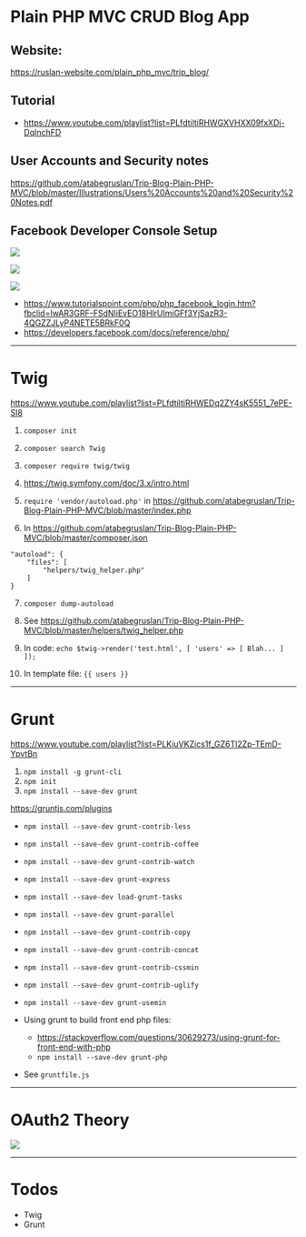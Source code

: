 # Plain PHP MVC CRUD Blog App

## Website:

https://ruslan-website.com/plain_php_mvc/trip_blog/

## Tutorial

- https://www.youtube.com/playlist?list=PLfdtiltiRHWGXVHXX09fxXDi-DqInchFD

## User Accounts and Security notes

https://github.com/atabegruslan/Trip-Blog-Plain-PHP-MVC/blob/master/Illustrations/Users%20Accounts%20and%20Security%20Notes.pdf

## Facebook Developer Console Setup

![](https://raw.githubusercontent.com/atabegruslan/Trip-Blog-Plain-PHP-MVC/master/Illustrations/FBSignin1.PNG)

![](https://raw.githubusercontent.com/atabegruslan/Trip-Blog-Plain-PHP-MVC/master/Illustrations/FBSignin2.PNG)

![](https://raw.githubusercontent.com/atabegruslan/Trip-Blog-Plain-PHP-MVC/master/Illustrations/FBSignin3.PNG)

- https://www.tutorialspoint.com/php/php_facebook_login.htm?fbclid=IwAR3GRF-FSdNIiEvEO18HlrUImiGFf3YjSazR3-4QGZZJLyP4NETE5BRkF0Q
- https://developers.facebook.com/docs/reference/php/

---

# Twig

https://www.youtube.com/playlist?list=PLfdtiltiRHWEDq2ZY4sK5551_7ePE-SI8

1. `composer init`

2. `composer search Twig`

3. `composer require twig/twig`

4. https://twig.symfony.com/doc/3.x/intro.html

5. `require 'vendor/autoload.php'`  in https://github.com/atabegruslan/Trip-Blog-Plain-PHP-MVC/blob/master/index.php

6. In https://github.com/atabegruslan/Trip-Blog-Plain-PHP-MVC/blob/master/composer.json
```
"autoload": {
    "files": [
        "helpers/twig_helper.php"
    ]
}
```

7. `composer dump-autoload`

8. See https://github.com/atabegruslan/Trip-Blog-Plain-PHP-MVC/blob/master/helpers/twig_helper.php

9. In code: `echo $twig->render('test.html', [ 'users' => [ Blah... ] ]);`

10. In template file: `{{ users }}`

---

# Grunt

https://www.youtube.com/playlist?list=PLKiuVKZics1f_GZ6Tl2Zp-TEmD-YpvtBn

1. `npm install -g grunt-cli`
2. `npm init`
3. `npm install --save-dev grunt`

https://gruntjs.com/plugins

- `npm install --save-dev grunt-contrib-less`
- `npm install --save-dev grunt-contrib-coffee`

- `npm install --save-dev grunt-contrib-watch`

- `npm install --save-dev grunt-express`

- `npm install --save-dev load-grunt-tasks`
- `npm install --save-dev grunt-parallel`
- `npm install --save-dev grunt-contrib-copy`
- `npm install --save-dev grunt-contrib-concat`
- `npm install --save-dev grunt-contrib-cssmin`
- `npm install --save-dev grunt-contrib-uglify`
- `npm install --save-dev grunt-usemin`

- Using grunt to build front end php files: 
	- https://stackoverflow.com/questions/30629273/using-grunt-for-front-end-with-php
	- `npm install --save-dev grunt-php`

- See `gruntfile.js`

---

# OAuth2 Theory

![](https://raw.githubusercontent.com/atabegruslan/Trip-Blog-Plain-PHP-MVC/master/Illustrations/Oauth.png)

---

# Todos

- Twig
- Grunt
